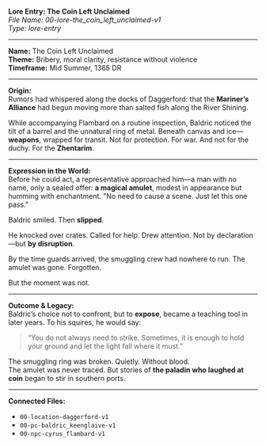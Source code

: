 **Lore Entry: The Coin Left Unclaimed**  
*File Name: 00-lore-the_coin_left_unclaimed-v1*  
*Type: lore-entry*

---

**Name:** The Coin Left Unclaimed  
**Theme:** Bribery, moral clarity, resistance without violence  
**Timeframe:** Mid Summer, 1365 DR

---

**Origin:**  
Rumors had whispered along the docks of Daggerford: that the **Mariner’s Alliance** had begun moving more than salted fish along the River Shining.  

While accompanying Flambard on a routine inspection, Baldric noticed the tilt of a barrel and the unnatural ring of metal. Beneath canvas and ice—**weapons**, wrapped for transit. Not for protection. For war. And not for the duchy. For the **Zhentarim**.

---

**Expression in the World:**  
Before he could act, a representative approached him—a man with no name, only a sealed offer: **a magical amulet**, modest in appearance but humming with enchantment. "No need to cause a scene. Just let this one pass."

Baldric smiled. Then **slipped**.

He knocked over crates. Called for help. Drew attention. Not by declaration—but **by disruption**.  

By the time guards arrived, the smuggling crew had nowhere to run. The amulet was gone. Forgotten.

But the moment was not.

---

**Outcome & Legacy:**  
Baldric’s choice not to confront, but to **expose**, became a teaching tool in later years. To his squires, he would say:  
> “You do not always need to strike. Sometimes, it is enough to hold your ground and let the light fall where it must.”

The smuggling ring was broken. Quietly. Without blood.  
The amulet was never traced. But stories of **the paladin who laughed at coin** began to stir in southern ports.

---

**Connected Files:**  
- `00-location-daggerford-v1`  
- `00-pc-baldric_keenglaive-v1`  
- `00-npc-cyrus_flambard-v1`
